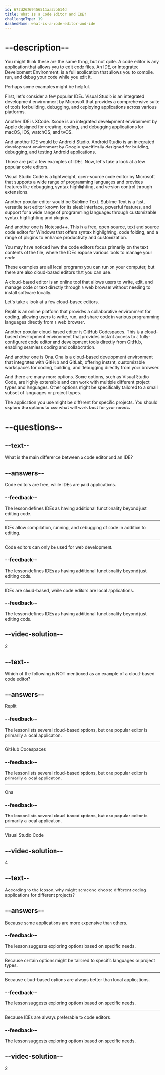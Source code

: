 ```yaml
---
id: 672d26269456511aa3db614d
title: What Is a Code Editor and IDE?
challengeType: 19
dashedName: what-is-a-code-editor-and-ide
---
```


# --description--

You might think these are the same thing, but not quite. A code editor is any application that allows you to edit code files. An IDE, or Integrated Development Environment, is a full application that allows you to compile, run, and debug your code while you edit it.

Perhaps some examples might be helpful.

First, let's consider a few popular IDEs. Visual Studio is an integrated development environment by Microsoft that provides a comprehensive suite of tools for building, debugging, and deploying applications across various platforms.

Another IDE is XCode. Xcode is an integrated development environment by Apple designed for creating, coding, and debugging applications for macOS, iOS, watchOS, and tvOS.

And another IDE would be Android Studio. Android Studio is an integrated development environment by Google specifically designed for building, debugging, and testing Android applications.

Those are just a few examples of IDEs. Now, let's take a look at a few popular code editors.

Visual Studio Code is a lightweight, open-source code editor by Microsoft that supports a wide range of programming languages and provides features like debugging, syntax highlighting, and version control through extensions.

Another popular editor would be Sublime Text. Sublime Text is a fast, versatile text editor known for its sleek interface, powerful features, and support for a wide range of programming languages through customizable syntax highlighting and plugins.

And another one is Notepad++. This is a free, open-source, text and source code editor for Windows that offers syntax highlighting, code folding, and a range of plugins to enhance productivity and customization.

You may have noticed how the code editors focus primarily on the text contents of the file, where the IDEs expose various tools to manage your code.

These examples are all local programs you can run on your computer, but there are also cloud-based editors that you can use.

A cloud-based editor is an online tool that allows users to write, edit, and manage code or text directly through a web browser without needing to install software locally.

Let's take a look at a few cloud-based editors.

Replit is an online platform that provides a collaborative environment for coding, allowing users to write, run, and share code in various programming languages directly from a web browser.

Another popular cloud-based editor is GitHub Codespaces. This is a cloud-based development environment that provides instant access to a fully-configured code editor and development tools directly from GitHub, enabling seamless coding and collaboration.

And another one is Ona. Ona is a cloud-based development environment that integrates with GitHub and GitLab, offering instant, customizable workspaces for coding, building, and debugging directly from your browser.

And there are many more options. Some options, such as Visual Studio Code, are highly extensible and can work with multiple different project types and languages. Other options might be specifically tailored to a small subset of languages or project types.

The application you use might be different for specific projects. You should explore the options to see what will work best for your needs.

# --questions--

## --text--

What is the main difference between a code editor and an IDE?

## --answers--

Code editors are free, while IDEs are paid applications.

### --feedback--

The lesson defines IDEs as having additional functionality beyond just editing code.

---

IDEs allow compilation, running, and debugging of code in addition to editing.

---

Code editors can only be used for web development.

### --feedback--

The lesson defines IDEs as having additional functionality beyond just editing code.

---

IDEs are cloud-based, while code editors are local applications.

### --feedback--

The lesson defines IDEs as having additional functionality beyond just editing code.

## --video-solution--

2

## --text--

Which of the following is NOT mentioned as an example of a cloud-based code editor?

## --answers--

Replit

### --feedback--

The lesson lists several cloud-based options, but one popular editor is primarily a local application.

---

GitHub Codespaces

### --feedback--

The lesson lists several cloud-based options, but one popular editor is primarily a local application.

---

Ona

### --feedback--

The lesson lists several cloud-based options, but one popular editor is primarily a local application.

---

Visual Studio Code

## --video-solution--

4

## --text--

According to the lesson, why might someone choose different coding applications for different projects?

## --answers--

Because some applications are more expensive than others.

### --feedback--

The lesson suggests exploring options based on specific needs.

---

Because certain options might be tailored to specific languages or project types.

---

Because cloud-based options are always better than local applications.

### --feedback--

The lesson suggests exploring options based on specific needs.

---

Because IDEs are always preferable to code editors.

### --feedback--

The lesson suggests exploring options based on specific needs.

## --video-solution--

2
